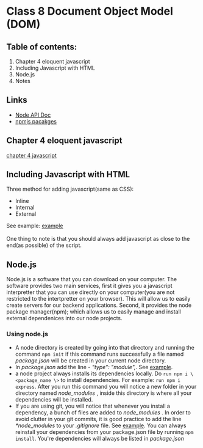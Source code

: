# Class 8 Document Object Model (DOM)

## Table of contents:
1. Chapter 4 eloquent javascript
2. Including Javascript with HTML
3. Node.js
4. Notes

   
## Links
* [Node API Doc](https://nodejs.org/docs/latest/api/)
* [npmjs pacakges](https://www.npmjs.com/)


## Chapter 4 eloquent javascript 
[chapter 4 javascript](https://eloquentjavascript.net/04_data.html)


## Including Javascript with HTML 
Three method for adding javascript(same as CSS):
* Inline 
* Internal
* External

See example:  [example](./examples/adding_javascript.html) <br><br>
One thing to note is that you should always add javascript as close to the end(as possible) of the script. 


## Node.js
Node.js is a software that you can download on your computer. The software provides two main services, first it gives you a javascript interpretter that you can use directly on your computer(you are not restricted to the intertpretter on your browser). This will allow us to easily create servers for our backend applications. Second, it provides the node package manager(npm); which allows us to easily manage and install external dependenices into our node projects.


### Using node.js
* A node directory is created by going into that directory and running the command ``` npm init ``` if this command runs successfully a file named <em> package.json </em> will be created in your current node directory.
* In <em> package.json </em> add  the line - <em>"type": "module",</em>. See [example](./npm_with_node/package.json).
* a node project always installs its dependencies locally. Do ``` run npm i \<package_name \> ``` to install dependencies.  For example: ``` run npm i express ```. After you run this command you will notice a new folder in your directory named <em> node_modules </em>, inside this directory is where all your dependencies will be installed.
* If you are using git, you will notice that whenever you install a dependency, a bunch of files are added to <em> node_modules </em>. In order to avoid clutter in your git commits, it is good practice to add the line <em>*node_modules</em> to your <em>.gitignore</em> file. See [example](../.gitignore).
You can always reinstall your dependencies from your package.json file by running ``` npm install ```. You're dependencies will always be listed in <em>package.json</em>
 